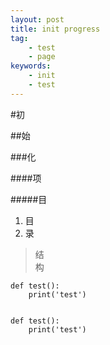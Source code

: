 ```yaml
---
layout: post
title: init progress 
tag:
    - test 
    - page 
keywords:
    - init
    - test
---
```


#初

##始

###化

####项

#####目

1. 目    
2. 录    

> 结    
> 构    



```
def test():
    print('test')

```



<pre><code>
def test():
    print('test')
</code></pre>
